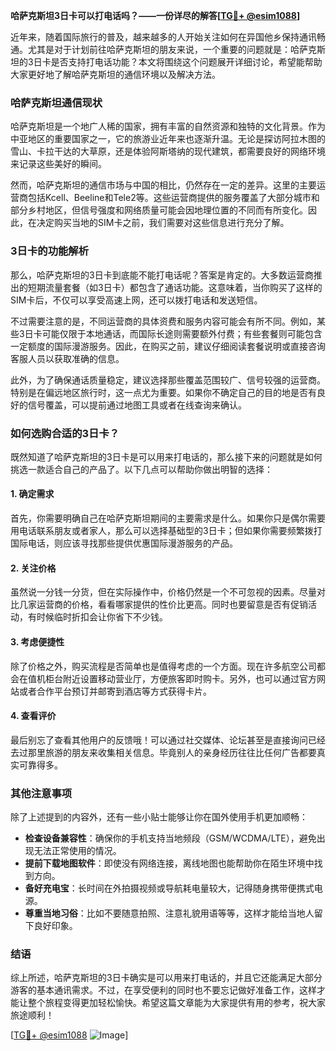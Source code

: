 **哈萨克斯坦3日卡可以打电话吗？——一份详尽的解答[[TG💪+ @esim1088](https://t.me/s/esim1088)]**

近年来，随着国际旅行的普及，越来越多的人开始关注如何在异国他乡保持通讯畅通。尤其是对于计划前往哈萨克斯坦的朋友来说，一个重要的问题就是：哈萨克斯坦的3日卡是否支持打电话功能？本文将围绕这个问题展开详细讨论，希望能帮助大家更好地了解哈萨克斯坦的通信环境以及解决方法。

### 哈萨克斯坦通信现状

哈萨克斯坦是一个地广人稀的国家，拥有丰富的自然资源和独特的文化背景。作为中亚地区的重要国家之一，它的旅游业近年来也逐渐升温。无论是探访阿拉木图的雪山、卡拉干达的大草原，还是体验阿斯塔纳的现代建筑，都需要良好的网络环境来记录这些美好的瞬间。

然而，哈萨克斯坦的通信市场与中国的相比，仍然存在一定的差异。这里的主要运营商包括Kcell、Beeline和Tele2等。这些运营商提供的服务覆盖了大部分城市和部分乡村地区，但信号强度和网络质量可能会因地理位置的不同而有所变化。因此，在决定购买当地的SIM卡之前，我们需要对这些信息进行充分了解。

### 3日卡的功能解析

那么，哈萨克斯坦的3日卡到底能不能打电话呢？答案是肯定的。大多数运营商推出的短期流量套餐（如3日卡）都包含了通话功能。这意味着，当你购买了这样的SIM卡后，不仅可以享受高速上网，还可以拨打电话和发送短信。

不过需要注意的是，不同运营商的具体资费和服务内容可能会有所不同。例如，某些3日卡可能仅限于本地通话，而国际长途则需要额外付费；有些套餐则可能包含一定额度的国际漫游服务。因此，在购买之前，建议仔细阅读套餐说明或直接咨询客服人员以获取准确的信息。

此外，为了确保通话质量稳定，建议选择那些覆盖范围较广、信号较强的运营商。特别是在偏远地区旅行时，这一点尤为重要。如果你不确定自己的目的地是否有良好的信号覆盖，可以提前通过地图工具或者在线查询来确认。

### 如何选购合适的3日卡？

既然知道了哈萨克斯坦的3日卡是可以用来打电话的，那么接下来的问题就是如何挑选一款适合自己的产品了。以下几点可以帮助你做出明智的选择：

#### 1. 确定需求
首先，你需要明确自己在哈萨克斯坦期间的主要需求是什么。如果你只是偶尔需要用电话联系朋友或者家人，那么可以选择基础型的3日卡；但如果你需要频繁拨打国际电话，则应该寻找那些提供优惠国际漫游服务的产品。

#### 2. 关注价格
虽然说一分钱一分货，但在实际操作中，价格仍然是一个不可忽视的因素。尽量对比几家运营商的价格，看看哪家提供的性价比更高。同时也要留意是否有促销活动，有时候临时折扣会让你省下不少钱。

#### 3. 考虑便捷性
除了价格之外，购买流程是否简单也是值得考虑的一个方面。现在许多航空公司都会在值机柜台附近设置移动营业厅，方便旅客即时购卡。另外，也可以通过官方网站或者合作平台预订并邮寄到酒店等方式获得卡片。

#### 4. 查看评价
最后别忘了查看其他用户的反馈哦！可以通过社交媒体、论坛甚至是直接询问已经去过那里旅游的朋友来收集相关信息。毕竟别人的亲身经历往往比任何广告都要真实可靠得多。

### 其他注意事项

除了上述提到的内容外，还有一些小贴士能够让你在国外使用手机更加顺畅：

- **检查设备兼容性**：确保你的手机支持当地频段（GSM/WCDMA/LTE），避免出现无法正常使用的情况。
- **提前下载地图软件**：即使没有网络连接，离线地图也能帮助你在陌生环境中找到方向。
- **备好充电宝**：长时间在外拍摄视频或导航耗电量较大，记得随身携带便携式电源。
- **尊重当地习俗**：比如不要随意拍照、注意礼貌用语等等，这样才能给当地人留下良好印象。

### 结语

综上所述，哈萨克斯坦的3日卡确实是可以用来打电话的，并且它还能满足大部分游客的基本通讯需求。不过，在享受便利的同时也不要忘记做好准备工作，这样才能让整个旅程变得更加轻松愉快。希望这篇文章能为大家提供有用的参考，祝大家旅途顺利！

[[TG💪+ @esim1088](https://t.me/s/esim1088) ![Image](https://i.postimg.cc/4NQfJmqS/Snipaste-2025-05-13-00-14-12.png)]